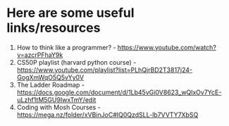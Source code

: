 # Here are some useful links/resources

1. How to think like a programmer? - https://www.youtube.com/watch?v=azcrPFhaY9k
2. CS50P playlist (harvard python course) - https://www.youtube.com/playlist?list=PLhQjrBD2T3817j24-GogXmWqO5Q5vYy0V
3. The Ladder Roadmap - https://docs.google.com/document/d/1Lb45vGi0V8623_wQlxOv7YcE-uLzhf1tM5GU9IwxTmY/edit
4. Coding with Mosh Courses - https://mega.nz/folder/xVBinJoC#IQ0QzdSLL-lb7VVTY7XbSQ
